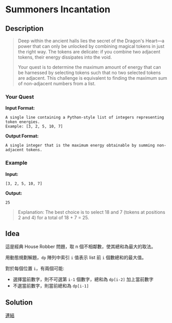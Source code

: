 # Summoners Incantation

## Description

> Deep within the ancient halls lies the secret of the Dragon's Heart—a power that can only be unlocked by combining magical tokens in just the right way. The tokens are delicate: if you combine two adjacent tokens, their energy dissipates into the void.
> 
> Your quest is to determine the maximum amount of energy that can be harnessed by selecting tokens such that no two selected tokens are adjacent. This challenge is equivalent to finding the maximum sum of non-adjacent numbers from a list.

### Your Quest

**Input Format:**

```text
A single line containing a Python-style list of integers representing token energies.
Example: [3, 2, 5, 10, 7]
```

**Output Format:**

```text
A single integer that is the maximum energy obtainable by summing non-adjacent tokens.
```

### Example

**Input:**

```text
[3, 2, 5, 10, 7]
```

**Output:**

```text
25
```

> Explanation: The best choice is to select 18 and 7 (tokens at positions 2 and 4) for a total of 18 + 7 = 25.

## Idea

這是經典 House Robber 問題，取 n 個不相鄰數，使其總和為最大的取法。

用動態規劃解題，`dp` 陣列中索引 `i` 值表示 list 前 `i` 個數總和的最大值。

對於每個位置 `i`，有兩個可能:

+ 選擇當前數字，則不可選第 `i-1` 個數字，總和為 `dp[i-2]` 加上當前數字
+ 不選當前數字，則當前總和為 `dp[i-1]`

## Solution

[連結](../files/summoners_incantation.py)
